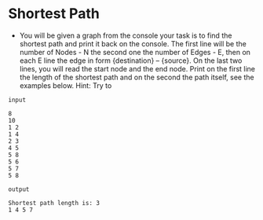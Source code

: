 # Shortest Path
* You will be given a graph from the console your task is to find the shortest path and print it back on the console. The first line will be the number of Nodes - N the second one the number of Edges - E, then on each E line the edge in form {destination} – {source}. On the last two lines, you will read the start node and the end node.
  Print on the first line the length of the shortest path and on the second the path itself, see the examples below.
  Hint: Try to 

````
input

8
10
1 2
1 4
2 3
4 5
5 8
5 6
5 7
5 8

output

Shortest path length is: 3
1 4 5 7 

````